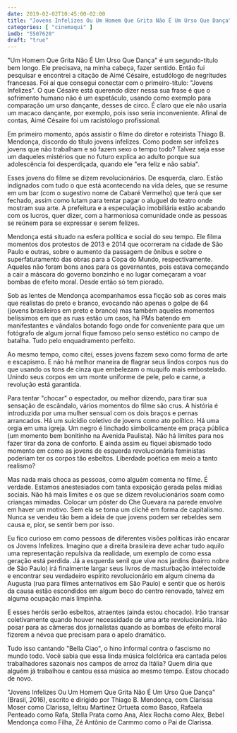```yaml
---
date: 2019-02-02T10:45:00-02:00
title: "Jovens Infelizes Ou Um Homem Que Grita Não É Um Urso Que Dança"
categories: [ "cinemaqui" ]
imdb: "5507620"
draft: "true"
---
```

"Um Homem Que Grita Não É Um Urso Que Dança" é um segundo-título bem longo. Ele precisava, na minha cabeça, fazer sentido. Então fui pesquisar e encontrei a citação de Aimé Césaire, estudólogo de negritudes francesas. Foi aí que consegui conectar com o primeiro-título: "Jovens Infelizes". O que Césaire está querendo dizer nessa sua frase é que o sofrimento humano não é um espetáculo, usando como exemplo para comparação um urso dançante, desses de circo. É claro que ele não usaria um macaco dançante, por exemplo, pois isso seria inconveniente. Afinal de contas, Aimé Césaire foi um racistólogo profissional.

Em primeiro momento, após assistir o filme do diretor e roteirista Thiago B. Mendonça, discordo do título jovens infelizes. Como podem ser infelizes jovens que não trabalham e só fazem sexo o tempo todo? Talvez seja esse um daqueles mistérios que no futuro explica ao adulto porque sua adolescência foi desperdiçada, quando ele "era feliz e não sabia".

Esses jovens do filme se dizem revolucionários. De esquerda, claro. Estão indignados com tudo o que está acontecendo na vida deles, que se resume em um bar (com o sugestivo nome de Cabaré Vermelho) que terá que ser fechado, assim como lutam para tentar pagar o aluguel do teatro onde mostram sua arte. A prefeitura e a especulação imobiliária estão acabando com os lucros, quer dizer, com a harmoniosa comunidade onde as pessoas se reúnem para se expressar e serem felizes.

Mendonça está situado na esfera política e social do seu tempo. Ele filma momentos dos protestos de 2013 e 2014 que ocorreram na cidade de São Paulo e outras, sobre o aumento da passagem de ônibus e sobre o superfaturamento das obras para a Copa do Mundo, respectivamente. Aqueles não foram bons anos para os governantes, pois estava começando a cair a máscara do governo bonzinho e no lugar começaram a voar bombas de efeito moral. Desde então só tem piorado.

Sob as lentes de Mendonça acompanhamos essa ficção sob as cores mais que realistas do preto e branco, evocando não apenas o golpe de 64 (jovens brasileiros em preto e branco) mas também aqueles momentos belíssimos em que as ruas estão um caos, há PMs batendo em manifestantes e vândalos botando fogo onde for conveniente para que um fotógrafo de algum jornal fique famoso pelo senso estético no campo de batalha. Tudo pelo enquadramento perfeito.

Ao mesmo tempo, como citei, esses jovens fazem sexo como forma de arte e escapismo. E não há melhor maneira de flagrar seus lindos corpos nus do que usando os tons de cinza que embelezam o muquifo mais embostelado. Unindo seus corpos em um monte uniforme de pele, pelo e carne, a revolução está garantida.

Para tentar "chocar" o espectador, ou melhor dizendo, para tirar sua sensação de escândalo, vários momentos do filme são crus. A história é introduzida por uma mulher sensual com os dois braços e pernas arrancados. Há um suicídio coletivo de jovens como ato político. Há uma orgia em uma igreja. Um negro é linchado simbolicamente em praça pública (um momento bem bonitinho na Avenida Paulista). Não há limites para nos fazer tirar da zona de conforto. E ainda assim eu fiquei abismado todo momento em como as jovens de esquerda revolucionária feministas poderiam ter os corpos tão esbeltos. Liberdade poética em meio a tanto realismo?

Mas nada mais choca as pessoas, como alguém comenta no filme. É verdade. Estamos anestesiados com tanta exposição gerada pelas mídias sociais. Não há mais limites e os que se dizem revolucionários soam como crianças mimadas. Colocar um pôster do Che Guevara na parede envolve em haver um motivo. Sem ela se torna um clichê em forma de capitalismo. Nunca se vendeu tão bem a ideia de que jovens podem ser rebeldes sem causa e, pior, se sentir bem por isso.

Eu fico curioso em como pessoas de diferentes visões políticas irão encarar os Jovens Infelizes. Imagino que a direita brasileira deve achar tudo aquilo uma representação repulsiva da realidade, um exemplo de como essa geração está perdida. Já a esquerda senil que vive nos jardins (bairro nobre de São Paulo) irá finalmente largar seus livros de masturbação intelectoide e encontrar seu verdadeiro espírito revolucionário em algum cinema da Augusta (rua para filmes anternativos em São Paulo) e sentir que os heróis da causa estão escondidos em algum beco do centro renovado, talvez em alguma ocupação mais limpinha.

E esses heróis serão esbeltos, atraentes (ainda estou chocado). Irão transar coletivamente quando houver necessidade de uma arte revolucionária. Irão posar para as câmeras dos jornalistas quando as bombas de efeito moral fizerem a névoa que precisam para o apelo dramático.

Tudo isso cantando "Bella Ciao", o hino informal contra o fascismo no mundo todo. Você sabia que essa linda música folclórica era cantada pelos trabalhadores sazonais nos campos de arroz da Itália? Quem diria que alguém já trabalhou e cantou essa música ao mesmo tempo. Estou chocado de novo.

"Jovens Infelizes Ou Um Homem Que Grita Não É Um Urso Que Dança" (Brasil, 2016), escrito e dirigido por Thiago B. Mendonça, com Clarissa Moser como Clarissa, Ieltxu Martinez Ortueta como Basco, Rafaela Penteado como Rafa, Stella Prata como Ana, Alex Rocha como Alex, Bebel Mendonça como Filha, Zé Antônio de Carmmo como o Pai de Clarissa.



